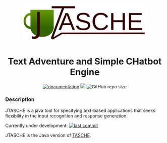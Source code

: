 <p align="center"><a href="https://miguelmj.github.io/JTASCHE/"><img src="logo.svg" alt="logo" width="400"/></a></p>

<h1 align="center">Text Adventure and Simple CHatbot Engine</h1>

<p align="center">
<a href="https://miguelmj.github.io/JTASCHE/"><img alt="documentation" src="https://img.shields.io/badge/code-documented-success"></a>
    <a href="LICENSE"><img src="https://img.shields.io/badge/license-MIT-informational"></a>
<img alt="GitHub repo size" src="https://img.shields.io/github/repo-size/MiguelMJ/JTASCHE">
</p>


### Description
JTASCHE is a java tool for specifying text-based applications that seeks flexibility in the input recognition and response generation.

Currently under development: [![last commit](https://img.shields.io/github/last-commit/MiguelMJ/JTASCHE)](https://github.com/MiguelMJ/JTASCHE)

JTASCHE is the Java version of [TASCHE](https://github.com/MiguelMJ/TASCHE).
